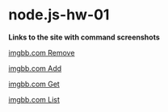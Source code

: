 # node.js-hw-01

**Links to the site with command screenshots**

[imgbb.com Remove](https://ibb.co/C8rc7Fm)

[imgbb.com Add](https://ibb.co/s16CR75)

[imgbb.com Get](https://ibb.co/D5cQZLT)

[imgbb.com List](https://ibb.co/jGGxGzH)
